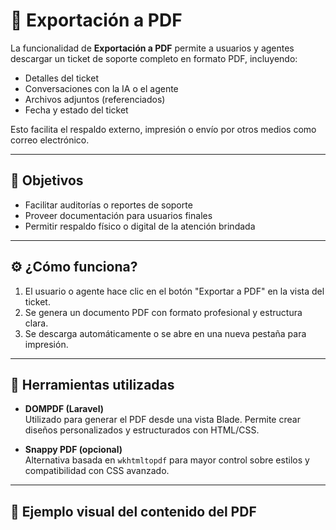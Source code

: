 # 📝 Exportación a PDF

La funcionalidad de **Exportación a PDF** permite a usuarios y agentes descargar un ticket de soporte completo en formato PDF, incluyendo:

- Detalles del ticket
- Conversaciones con la IA o el agente
- Archivos adjuntos (referenciados)
- Fecha y estado del ticket

Esto facilita el respaldo externo, impresión o envío por otros medios como correo electrónico.

---

## 🎯 Objetivos

- Facilitar auditorías o reportes de soporte
- Proveer documentación para usuarios finales
- Permitir respaldo físico o digital de la atención brindada

---

## ⚙️ ¿Cómo funciona?

1. El usuario o agente hace clic en el botón "Exportar a PDF" en la vista del ticket.
2. Se genera un documento PDF con formato profesional y estructura clara.
3. Se descarga automáticamente o se abre en una nueva pestaña para impresión.

---

## 🧰 Herramientas utilizadas

- **DOMPDF (Laravel)**  
  Utilizado para generar el PDF desde una vista Blade. Permite crear diseños personalizados y estructurados con HTML/CSS.

- **Snappy PDF (opcional)**  
  Alternativa basada en `wkhtmltopdf` para mayor control sobre estilos y compatibilidad con CSS avanzado.

---

## 📄 Ejemplo visual del contenido del PDF

